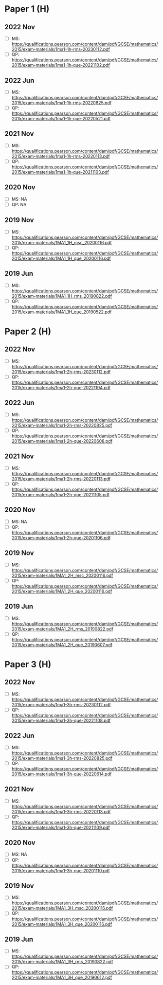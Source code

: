 # Paper 1 (H)

## 2022 Nov
- [ ] MS: https://qualifications.pearson.com/content/dam/pdf/GCSE/mathematics/2015/exam-materials/1ma1-1h-rms-20230112.pdf
- [ ] QP: https://qualifications.pearson.com/content/dam/pdf/GCSE/mathematics/2015/exam-materials/1ma1-1h-que-20221102.pdf

## 2022 Jun
- [ ] MS: https://qualifications.pearson.com/content/dam/pdf/GCSE/mathematics/2015/exam-materials/1ma1-1h-rms-20220825.pdf
- [ ] QP: https://qualifications.pearson.com/content/dam/pdf/GCSE/mathematics/2015/exam-materials/1ma1-1h-que-20220521.pdf

## 2021 Nov
- [ ] MS: https://qualifications.pearson.com/content/dam/pdf/GCSE/mathematics/2015/exam-materials/1ma1-1h-rms-20220113.pdf
- [ ] QP: https://qualifications.pearson.com/content/dam/pdf/GCSE/mathematics/2015/exam-materials/1ma1-1h-que-20211103.pdf

## 2020 Nov
- [ ] MS: NA
- [ ] QP: NA

## 2019 Nov
- [ ] MS: https://qualifications.pearson.com/content/dam/pdf/GCSE/mathematics/2015/exam-materials/1MA1_1H_msc_20200116.pdf
- [ ] QP: https://qualifications.pearson.com/content/dam/pdf/GCSE/mathematics/2015/exam-materials/1MA1_1H_que_20200116.pdf

## 2019 Jun
- [ ] MS: https://qualifications.pearson.com/content/dam/pdf/GCSE/mathematics/2015/exam-materials/1MA1_1H_rms_20190822.pdf
- [ ] QP: https://qualifications.pearson.com/content/dam/pdf/GCSE/mathematics/2015/exam-materials/1MA1_1H_que_20190522.pdf

# Paper 2 (H)

## 2022 Nov
- [ ] MS: https://qualifications.pearson.com/content/dam/pdf/GCSE/mathematics/2015/exam-materials/1ma1-2h-rms-20230112.pdf
- [ ] QP: https://qualifications.pearson.com/content/dam/pdf/GCSE/mathematics/2015/exam-materials/1ma1-2h-que-20221104.pdf

## 2022 Jun
- [ ] MS: https://qualifications.pearson.com/content/dam/pdf/GCSE/mathematics/2015/exam-materials/1ma1-2h-rms-20220825.pdf
- [ ] QP: https://qualifications.pearson.com/content/dam/pdf/GCSE/mathematics/2015/exam-materials/1ma1-2h-que-20220608.pdf

## 2021 Nov
- [ ] MS: https://qualifications.pearson.com/content/dam/pdf/GCSE/mathematics/2015/exam-materials/1ma1-2h-rms-20220113.pdf
- [ ] QP: https://qualifications.pearson.com/content/dam/pdf/GCSE/mathematics/2015/exam-materials/1ma1-2h-que-20211105.pdf

## 2020 Nov
- [ ] MS: NA
- [ ] QP: https://qualifications.pearson.com/content/dam/pdf/GCSE/mathematics/2015/exam-materials/1ma1-2h-que-20201106.pdf

## 2019 Nov
- [ ] MS: https://qualifications.pearson.com/content/dam/pdf/GCSE/mathematics/2015/exam-materials/1MA1_2H_msc_20200116.pdf
- [ ] QP: https://qualifications.pearson.com/content/dam/pdf/GCSE/mathematics/2015/exam-materials/1MA1_2H_que_20200116.pdf

## 2019 Jun
- [ ] MS: https://qualifications.pearson.com/content/dam/pdf/GCSE/mathematics/2015/exam-materials/1MA1_2H_rms_20190822.pdf
- [ ] QP: https://qualifications.pearson.com/content/dam/pdf/GCSE/mathematics/2015/exam-materials/1MA1_2H_que_20190607.pdf

# Paper 3 (H)

## 2022 Nov
- [ ] MS: https://qualifications.pearson.com/content/dam/pdf/GCSE/mathematics/2015/exam-materials/1ma1-3h-rms-20230112.pdf
- [ ] QP: https://qualifications.pearson.com/content/dam/pdf/GCSE/mathematics/2015/exam-materials/1ma1-3h-que-20221108.pdf

## 2022 Jun
- [ ] MS: https://qualifications.pearson.com/content/dam/pdf/GCSE/mathematics/2015/exam-materials/1ma1-3h-rms-20220825.pdf
- [ ] QP: https://qualifications.pearson.com/content/dam/pdf/GCSE/mathematics/2015/exam-materials/1ma1-3h-que-20220614.pdf

## 2021 Nov
- [ ] MS: https://qualifications.pearson.com/content/dam/pdf/GCSE/mathematics/2015/exam-materials/1ma1-3h-rms-20220113.pdf
- [ ] QP: https://qualifications.pearson.com/content/dam/pdf/GCSE/mathematics/2015/exam-materials/1ma1-3h-que-20211109.pdf

## 2020 Nov
- [ ] MS: NA
- [ ] QP: https://qualifications.pearson.com/content/dam/pdf/GCSE/mathematics/2015/exam-materials/1ma1-3h-que-20201110.pdf

## 2019 Nov
- [ ] MS: https://qualifications.pearson.com/content/dam/pdf/GCSE/mathematics/2015/exam-materials/1MA1_3H_msc_20200116.pdf
- [ ] QP: https://qualifications.pearson.com/content/dam/pdf/GCSE/mathematics/2015/exam-materials/1MA1_3H_que_20200116.pdf

## 2019 Jun
- [ ] MS: https://qualifications.pearson.com/content/dam/pdf/GCSE/mathematics/2015/exam-materials/1MA1_3H_rms_20190822.pdf
- [ ] QP: https://qualifications.pearson.com/content/dam/pdf/GCSE/mathematics/2015/exam-materials/1MA1_3H_que_20190612.pdf
